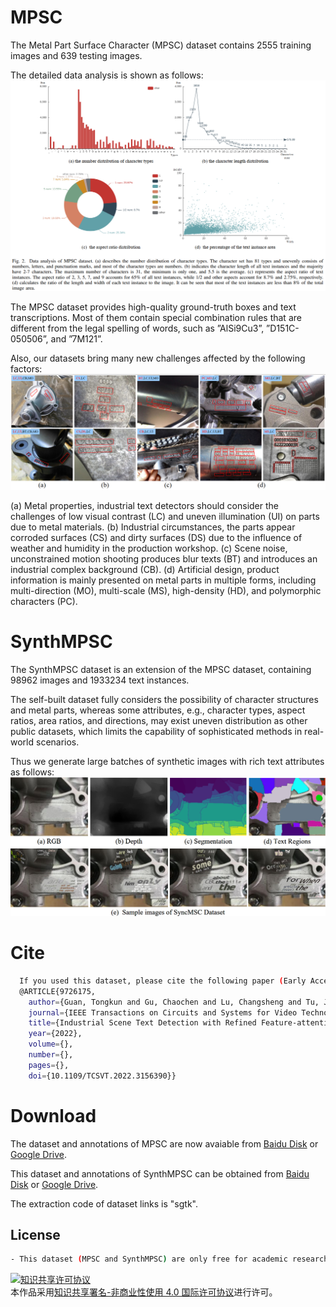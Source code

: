 # MPSC

The Metal Part Surface Character (MPSC) dataset contains 2555 training images and 639 testing images. 

The detailed data analysis is shown as follows:
![MPSC](visualization/MPSC_Analysis.png)

The MPSC dataset provides high-quality ground-truth boxes and text transcriptions. Most of them contain special combination rules that are different from the legal spelling of words, such as ”AlSi9Cu3”, ”D151C-050506”, and ”7M121”.

Also, our datasets bring many new challenges affected by the following factors: 
![MPSC](visualization/Challenge.png)

(a) Metal properties, industrial text detectors should consider the challenges of low visual contrast (LC) and uneven illumination (UI) on parts due to metal materials.
(b) Industrial circumstances, the parts appear corroded surfaces (CS) and dirty surfaces (DS) due to the influence of weather and humidity in the production workshop.
(c) Scene noise, unconstrained motion shooting produces blur texts (BT) and introduces an industrial complex background (CB).
(d) Artificial design, product information is mainly presented on metal parts in multiple forms, including multi-direction (MO), multi-scale (MS), high-density (HD), and polymorphic characters (PC).

# SynthMPSC

The SynthMPSC dataset is an extension of the MPSC dataset, containing 98962 images and 1933234 text instances. 

The self-built dataset fully considers the possibility of character structures and metal parts, whereas some attributes, e.g., character types, aspect ratios, area ratios, and directions, may exist uneven distribution as other public datasets, which limits the capability of sophisticated methods in real-world scenarios.

Thus we generate large batches of synthetic images with rich text attributes as follows:
![SynthMPSC](visualization/SynthMPSC.png)

# Cite
```bash
  If you used this dataset, please cite the following paper (Early Access):
  @ARTICLE{9726175,
    author={Guan, Tongkun and Gu, Chaochen and Lu, Changsheng and Tu, Jingzheng and Feng, Qi and Wu, Kaijie and Guan, Xinping},
    journal={IEEE Transactions on Circuits and Systems for Video Technology}, 
    title={Industrial Scene Text Detection with Refined Feature-attentive Network}, 
    year={2022},
    volume={},
    number={},
    pages={},
    doi={10.1109/TCSVT.2022.3156390}}
```
# Download
The dataset and annotations of MPSC are now avaiable from [Baidu Disk](https://pan.baidu.com/s/17ti8kPivnlN9JSwCeOcPsw) or [Google Drive](https://drive.google.com/drive/folders/1eOMyGSO3hQXUZ_-R_20AcqnfOoRiAhg7?usp=sharing).

This dataset and annotations of SynthMPSC can be obtained from [Baidu Disk](https://pan.baidu.com/s/104XqEYYV8S-68MH9PJeWWw) or [Google Drive](https://drive.google.com/drive/folders/1TINBcZiNbu56N50QBdJOOCJcYvypdNsS?usp=sharing).

The extraction code of dataset links is "sgtk".

## License
```bash
- This dataset (MPSC and SynthMPSC) are only free for academic research purposes and licensed under the CC BY-NC 4.0 License.
```
<a rel="license" href="http://creativecommons.org/licenses/by-nc/4.0/"><img alt="知识共享许可协议" style="border-width:0" src="https://i.creativecommons.org/l/by-nc/4.0/88x31.png" /></a><br />本作品采用<a rel="license" href="http://creativecommons.org/licenses/by-nc/4.0/">知识共享署名-非商业性使用 4.0 国际许可协议</a>进行许可。
